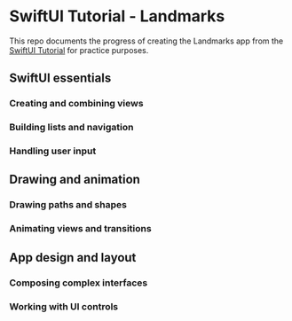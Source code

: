 # SwiftUI Tutorial - Landmarks

This repo documents the progress of creating the Landmarks app from the [SwiftUI Tutorial](https://developer.apple.com/tutorials/swiftui/creating-and-combining-views) for practice purposes.

## SwiftUI essentials

### Creating and combining views
### Building lists and navigation
### Handling user input

## Drawing and animation

### Drawing paths and shapes
### Animating views and transitions

## App design and layout

### Composing complex interfaces
### Working with UI controls


